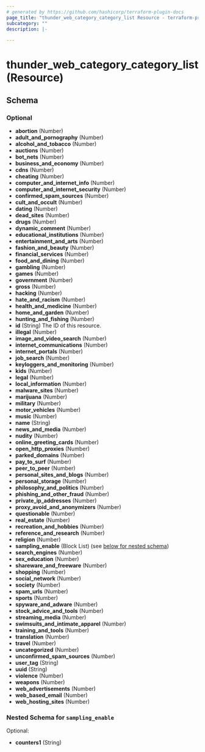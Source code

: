 ```yaml
---
# generated by https://github.com/hashicorp/terraform-plugin-docs
page_title: "thunder_web_category_category_list Resource - terraform-provider-thunder"
subcategory: ""
description: |-
  
---
```


# thunder_web_category_category_list (Resource)





<!-- schema generated by tfplugindocs -->
## Schema

### Optional

- **abortion** (Number)
- **adult_and_pornography** (Number)
- **alcohol_and_tobacco** (Number)
- **auctions** (Number)
- **bot_nets** (Number)
- **business_and_economy** (Number)
- **cdns** (Number)
- **cheating** (Number)
- **computer_and_internet_info** (Number)
- **computer_and_internet_security** (Number)
- **confirmed_spam_sources** (Number)
- **cult_and_occult** (Number)
- **dating** (Number)
- **dead_sites** (Number)
- **drugs** (Number)
- **dynamic_comment** (Number)
- **educational_institutions** (Number)
- **entertainment_and_arts** (Number)
- **fashion_and_beauty** (Number)
- **financial_services** (Number)
- **food_and_dining** (Number)
- **gambling** (Number)
- **games** (Number)
- **government** (Number)
- **gross** (Number)
- **hacking** (Number)
- **hate_and_racism** (Number)
- **health_and_medicine** (Number)
- **home_and_garden** (Number)
- **hunting_and_fishing** (Number)
- **id** (String) The ID of this resource.
- **illegal** (Number)
- **image_and_video_search** (Number)
- **internet_communications** (Number)
- **internet_portals** (Number)
- **job_search** (Number)
- **keyloggers_and_monitoring** (Number)
- **kids** (Number)
- **legal** (Number)
- **local_information** (Number)
- **malware_sites** (Number)
- **marijuana** (Number)
- **military** (Number)
- **motor_vehicles** (Number)
- **music** (Number)
- **name** (String)
- **news_and_media** (Number)
- **nudity** (Number)
- **online_greeting_cards** (Number)
- **open_http_proxies** (Number)
- **parked_domains** (Number)
- **pay_to_surf** (Number)
- **peer_to_peer** (Number)
- **personal_sites_and_blogs** (Number)
- **personal_storage** (Number)
- **philosophy_and_politics** (Number)
- **phishing_and_other_fraud** (Number)
- **private_ip_addresses** (Number)
- **proxy_avoid_and_anonymizers** (Number)
- **questionable** (Number)
- **real_estate** (Number)
- **recreation_and_hobbies** (Number)
- **reference_and_research** (Number)
- **religion** (Number)
- **sampling_enable** (Block List) (see [below for nested schema](#nestedblock--sampling_enable))
- **search_engines** (Number)
- **sex_education** (Number)
- **shareware_and_freeware** (Number)
- **shopping** (Number)
- **social_network** (Number)
- **society** (Number)
- **spam_urls** (Number)
- **sports** (Number)
- **spyware_and_adware** (Number)
- **stock_advice_and_tools** (Number)
- **streaming_media** (Number)
- **swimsuits_and_intimate_apparel** (Number)
- **training_and_tools** (Number)
- **translation** (Number)
- **travel** (Number)
- **uncategorized** (Number)
- **unconfirmed_spam_sources** (Number)
- **user_tag** (String)
- **uuid** (String)
- **violence** (Number)
- **weapons** (Number)
- **web_advertisements** (Number)
- **web_based_email** (Number)
- **web_hosting_sites** (Number)

<a id="nestedblock--sampling_enable"></a>
### Nested Schema for `sampling_enable`

Optional:

- **counters1** (String)


